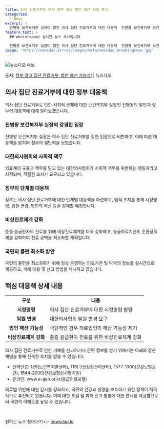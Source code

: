 ```yaml
---
title: 집단 진료거부로 인한 정부 경고 법인 해산 위험 증가!
categories:
  - News
excerpt: >
  전병왕 보건복지부 실장이 밝힌 의사 집단 진료거부에 대한 대응책  전병왕 보건복지부 보건의료정책실장은 최근 …
feature_text: >
  ## whereispost 실시간 뉴스 속보입니다.

  전병왕 보건복지부 실장이 밝힌 의사 집단 진료거부에 대한 대응책  전병왕 보건복지부 보건의료정책실장은 최근 …
image: 'https://newsdao.kr/res/images/meta/newsdao_breakingnews.jpg'
---
```


![뉴스다오 속보](https://newsdao.kr/res/images/meta/newsdao_breakingnews.jpg)

<p>출처: <a href="https://newsdao.kr/4298" rel="dofollow">정부 경고 집단 진료거부, 법인 해산 가능성!</a> | 뉴스다오</p>

<h2 data-ke-size="size26">의사 집단 진료거부에 대한 정부 대응책</h2>
<p data-ke-size="size16">의사 집단 진료거부로 인한 사회적 문제에 대한 보건복지부 실장인 전병왕의 발언과 정부의 대응책에 대해 알아보겠습니다.</p>

<h3><b>전병왕 보건복지부 실장의 강경한 입장</b></h3>
<p data-ke-size="size16">전병왕 보건복지부 실장은 의사 집단 진료거부를 강한 입장으로 비판하고, 이에 따른 대응책을 밝히며 정부의 결단력을 보였습니다.</p>

<h3><b>대한의사협회의 사회적 책무</b></h3>
<p data-ke-size="size16">의료계의 규율과 책무를 맡고 있는 대한의사협회가 사회적 책무를 위반하는 행동이라고 지적되며, 적절한 조치가 요구되고 있습니다.</p>

<h3><b>정부의 단계별 대응책</b></h3>
<p data-ke-size="size16">정부는 의사 집단 진료거부에 대한 단계별 대응책을 마련하고, 법적 조치를 통해 시정명령, 임원 변경, 법인의 해산 등을 강제할 예정입니다.</p>

<h3><b>비상진료체계 강화</b></h3>
<p data-ke-size="size16">중증·응급환자의 진료를 위해 비상진료체계를 더욱 강화하고, 응급의료기관의 순환당직제를 강화하여 진료 공백을 최소화할 계획입니다.</p>

<h3><b>국민의 불편 최소화 방안</b></h3>
<p data-ke-size="size16">국민의 불편을 최소화하기 위해 정상 운영하는 의료기관 및 약국의 정보를 실시간으로 제공하고, 피해 대응 및 신고 방법을 제시하고 있습니다.</p>

<h2 data-ke-size="size26">핵심 대응책 상세 내용</h2>

<table>
	<tbody>
		<tr>
			<td style="text-align: center; height: 17px;"><b>구분</b></td>
			<td style="text-align: center; height: 17px;"><b>내용</b></td>
		</tr>
		<tr>
			<td style="text-align: center; height: 17px;"><b>시정명령</b></td>
			<td>의사 집단 진료거부에 대한 시정명령 발령</td>
		</tr>
		<tr>
			<td style="text-align: center; height: 17px;"><b>임원 변경</b></td>
			<td>대한의사협회 임원 변경 요구</td>
		</tr>
		<tr>
			<td style="text-align: center; height: 17px;"><b>법인 해산 가능성</b></td>
			<td>극단적인 경우 의료법인의 해산 가능성 제기</td>
		</tr>
		<tr>
			<td style="text-align: center; height: 17px;"><b>비상진료체계 강화</b></td>
			<td>중증 응급환자 진료를 위한 비상진료체계 강화</td>
		</tr>
	</tbody>
</table>

<p data-ke-size="size16">의사 집단 진료거부로 인한 피해를 신고하거나 관련 정보를 얻기 위해서는 아래와 같은 채널을 통해 신속한 조치를 받을 수 있습니다.</p>

<ul>
	<li>전화번호: 129(보건복지콜센터), 119(구급상황관리센터), 1577-1000(건강보험공단), 1644-2000(건강보험심사평가원)</li>
	<li>온라인: www.e-gen.or.kr(응급의료포털)</li>
</ul>

<p data-ke-size="size16">의료법 위반에 대한 감시를 강화하고, 국민의 건강과 생명을 보호하기 위한 정책이 적극적으로 추진되고 있습니다. 이에 대한 포털 및 피해 신고 방법에 대한 안내를 제공함으로써 국민의 이해도를 높일 수 있습니다.</p>
<p data-ke-size="size16">&nbsp;</p> 

원하는 뉴스 찾아보기 👉 <a href="https://newsdao.kr" rel="dofollow">newsdao.kr</a>


